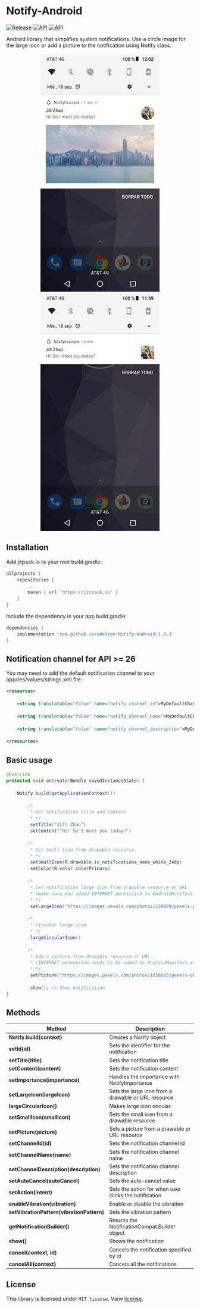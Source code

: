 # Notify-Android
[![Release](https://img.shields.io/github/release/isradeleon/Notify-Android.svg)](https://jitpack.io/#isradeleon/Notify-Android)
[![API](https://img.shields.io/badge/support-API%2019%2B-yellow)](https://android-arsenal.com/api?level=19#l19)
[![API](https://img.shields.io/badge/support-API%2028%2B-green)](https://android-arsenal.com/api?level=28#l19)

Android library that simplifies system notifications. Use a circle image for the large icon or add
a picture to the notification using Notify class.

<p align="center">
    <img src="preview1.jpeg">
    <img src="preview2.jpeg">
</p>

## Installation

Add jitpack.io to your root build.gradle:
```gradle
allprojects {
    repositories {
        ...
        maven { url 'https://jitpack.io' }
    }
}
```

Include the dependency in your app build.gradle:
```gradle
dependencies {
    implementation 'com.github.isradeleon:Notify-Android:1.0.3'
}
```

## Notification channel for API >= 26

You may need to add the default notification channel to your app/res/values/strings.xml file:
```xml
<resources>

    <string translatable="false" name="notify_channel_id">MyDefaultChannelID</string>

    <string translatable="false" name="notify_channel_name">MyDefaultChannelName</string>

    <string translatable="false" name="notify_channel_description">MyDefaultChannelDescription</string>

</resources>
```

## Basic usage

```java
@Override
protected void onCreate(Bundle savedInstanceState) {

    Notify.build(getApplicationContext())

        /*
         * Set notification title and content
         * */
        .setTitle("Jill Zhao")
        .setContent("Hi! So I meet you today?")

        /*
         * Set small icon from drawable resource
         * */
        .setSmallIcon(R.drawable.ic_notifications_none_white_24dp)
        .setColor(R.color.colorPrimary)

        /*
         * Set notification large icon from drawable resource or URL
         * (make sure you added INTERNET permission to AndroidManifest.xml)
         * */
        .setLargeIcon("https://images.pexels.com/photos/139829/pexels-photo-139829.jpeg?auto=compress&cs=tinysrgb&dpr=2&h=150&w=440")

        /*
         * Circular large icon
         * */
        .largeCircularIcon()

        /*
         * Add a picture from drawable resource or URL
         * (INTERNET permission needs to be added to AndroidManifest.xml)
         * */
        .setPicture("https://images.pexels.com/photos/1058683/pexels-photo-1058683.jpeg?auto=compress&cs=tinysrgb&dpr=2&h=650&w=940")

        .show(); // Show notification
}
```

## Methods

| Method | Description |
|------------------------------------|--------------------------|
| **Notify.build(context)** | Creates a Notify object |
| **setId(id)** | Sets the identifier for the notification |
| **setTitle(title)** | Sets the notification title |
| **setContent(content)** | Sets the notification content |
| **setImportance(importance)** | Handles the importance with NotifyImportance |
| **setLargeIcon(largeIcon)** | Sets the large icon from a drawable or URL resource |
| **largeCircularIcon()** | Makes large icon circular |
| **setSmallIcon(smallIcon)** | Sets the small icon from a drawable resource |
| **setPicture(picture)** | Sets a picture from a drawable or URL resource |
| **setChannelId(id)** | Sets the notification channel id |
| **setChannelName(name)** | Sets the notification channel name |
| **setChannelDescription(description)** | Sets the notification channel description |
| **setAutoCancel(autoCancel)** | Sets the auto-cancel value |
| **setAction(intent)** | Sets the action for when user clicks the notification  |
| **enableVibration(vibration)** | Enable or disable the vibration |
| **setVibrationPattern(vibrationPattern)** | Sets the vibration pattern |
| **getNotificationBuilder()** | Returns the NotificationCompat.Builder object |
| **show()** | Shows the notification |
| **cancel(context, id)** | Cancels the notification specified by id |
| **cancelAll(context)** | Cancels all the notifications |

## License

This library is licensed under `MIT license`. View [license](LICENSE).